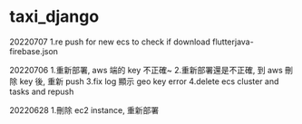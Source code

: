 # taxi_django

20220707
1.re push for new ecs to check if download flutterjava-firebase.json

20220706
1.重新部署, aws 端的 key 不正確~
2.重新部署還是不正確, 到 aws 刪除 key 後, 重新 push
3.fix log 顯示 geo key error
4.delete ecs cluster and tasks and repush

20220628 
1.刪除 ec2 instance, 重新部署